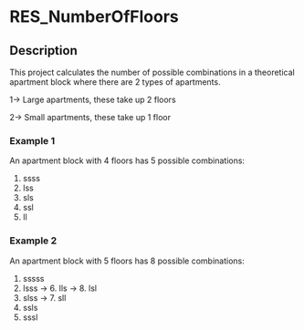 # RES_NumberOfFloors

## Description
This project calculates the number of possible combinations in a theoretical apartment block where there are 2 types of apartments.

1-> Large apartments, these take up 2 floors

2-> Small apartments, these take up 1 floor

### Example 1
An apartment block with 4 floors has 5 possible combinations:

1. ssss
1. lss
1. sls
1. ssl
1. ll


### Example 2
An apartment block with 5 floors has 8 possible combinations:

1. sssss
1. lsss  -> 6. lls -> 8. lsl
1. slss  -> 7. sll
1. ssls
1. sssl
